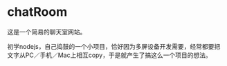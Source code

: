 # chatRoom
这是一个简易的聊天室网站。

初学nodejs，自己捣鼓的一个小项目，恰好因为多屏设备开发需要，经常都要把文字从PC／手机／Mac上相互copy，于是就产生了搞这么一个项目的想法。
